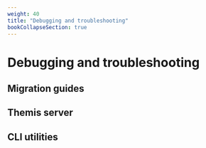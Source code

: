 ```yaml
---
weight: 40
title: "Debugging and troubleshooting"
bookCollapseSection: true
---
```



# Debugging and troubleshooting

## Migration guides


## Themis server


## CLI utilities